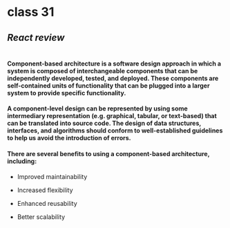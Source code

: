 # class 31
## _React review_
#
#### Component-based architecture is a software design approach in which a system is composed of interchangeable components that can be independently developed, tested, and deployed. These components are self-contained units of functionality that can be plugged into a larger system to provide specific functionality.

#### A component-level design can be represented by using some intermediary representation (e.g. graphical, tabular, or text-based) that can be translated into source code. The design of data structures, interfaces, and algorithms should conform to well-established guidelines to help us avoid the introduction of errors.

#### There are several benefits to using a component-based architecture, including:

* Improved maintainability

* Increased flexibility

* Enhanced reusability

* Better scalability